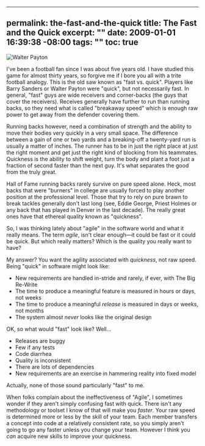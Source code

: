 ----- 
permalink: the-fast-and-the-quick
title: The Fast and the Quick
excerpt: ""
date: 2009-01-01 16:39:38 -08:00
tags: ""
toc: true
-----
![Walter Payton](http://media-2.web.britannica.com/eb-media/91/95591-004-36D62DDD.jpg)

I've been a football fan since I was about five years old. I have studied this game for almost thirty years, so forgive me if I bore you all with a trite football analogy. This is the old saw known as "fast vs. quick". Players like Barry Sanders or Walter Payton were "quick", but not necessarily fast. In general, "fast" guys are wide receivers and corner-backs (the guys that cover the receivers). Receives generally have further to run than running backs, so they need what is called "breakaway speed" which is enough raw power to get away from the defender covering them.

Running backs however, need a combination of strength and the ability to move their bodies very quickly in a very small space. The difference between a gain of one or two yards and a breaking-off a twenty-yard run is usually a matter of inches. The runner has to be in just the right place at just the right moment and get just the right kind of blocking from his teammates. Quickness is the ability to shift weight, turn the body and plant a foot just a fraction of second faster than the next guy. It's what separates the good from the truly great.

Hall of Fame running backs rarely survive on pure speed alone. Heck, most backs that were "burners" in college are usually forced to play another position at the professional level. Those that try to rely on pure brawn to break tackles generally don't last long (see, Eddie George, Priest Holmes or any back that has played in Denver in the last decade). The really great ones have that ethereal quality known as "quickness".

So, I was thinking lately about "agile" in the software world and what it really means. The term _agile_, isn't clear enough—it could be fast or it could be quick. But which really matters? Which is the quality you really want to have?

My answer? You want the agility associated with _quickness_, not raw speed. Being "quick" in software might look like:
*  New requirements are handled in-stride and rarely, if ever, with The Big Re-Write
*  The time to produce a meaningful feature is measured in hours or days, not weeks
*  The time to produce a meaningful _release_ is measured in days or weeks, not months
*  The system almost _never_ looks like the original design

OK, so what would "fast" look like? Well…
*  Releases are buggy
*  Few if any tests
*  Code diarrhea
*  Quality is inconsistent
*  There are lots of dependencies
*  New requirements are an exercise in hammering reality into fixed model

Actually, none of those sound particularly "fast" to me.

When folks complain about the ineffectiveness of "Agile", I sometimes wonder if they aren't simply confusing fast with quick. There isn't any methodology or toolset I know of that will make you _faster_. Your raw speed is determined more or less by the skill of your team. Each member transfers a concept into code at a relatively consistent rate, so you simply aren't going to go any faster unless you change your team. However I think you _can_ acquire new skills to improve your quickness.
